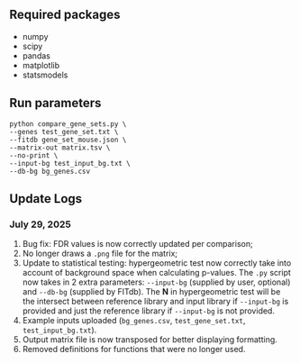 ## Required packages
- numpy
- scipy
- pandas
- matplotlib
- statsmodels

## Run parameters
```
python compare_gene_sets.py \
--genes test_gene_set.txt \
--fitdb gene_set_mouse.json \
--matrix-out matrix.tsv \
--no-print \
--input-bg test_input_bg.txt \
--db-bg bg_genes.csv
```

## Update Logs
### July 29, 2025
1. Bug fix: FDR values is now correctly updated per comparison;
2. No longer draws a `.png` file for the matrix;
3. Update to statistical testing: hypergeometric test now correctly take into account of background space when calculating p-values. The `.py` script now takes in 2 extra parameters: `--input-bg` (supplied by user, optional) and `--db-bg` (supplied by FITdb). The **N** in hypergeometric test will be the intersect between reference library and input library if `--input-bg` is provided and just the reference library if `--input-bg` is not provided. 
4. Example inputs uploaded (`bg_genes.csv`, `test_gene_set.txt`, `test_input_bg.txt`). 
5. Output matrix file is now transposed for better displaying formatting. 
6. Removed definitions for functions that were no longer used. 
